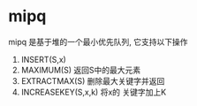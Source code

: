 # mipq 
   mipq 是基于堆的一个最小优先队列, 它支持以下操作
   1. INSERT(S,x) 
   2. MAXIMUM(S) 返回S中的最大元素
   3. EXTRACTMAX(S) 删除最大关键字并返回
   4. INCREASEKEY(S,x,k)  将x的 关键字加上K
   
  